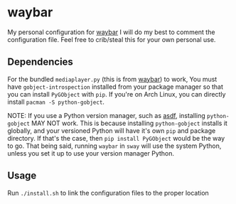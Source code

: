 # waybar

My personal configuration for [waybar](https://github.com/Alexays/Waybar)
I will do my best to comment the configuration file. Feel free to crib/steal this for your own personal use.

## Dependencies

For the bundled `mediaplayer.py` (this is from [waybar](https://github.com/Alexays/Waybar/tree/master/resources/custom_modules)) to work,
You must have `gobject-introspection` installed from your package manager so that you can install `PyGObject` with `pip`.
If you're on Arch Linux, you can directly install `pacman -S python-gobject`.

NOTE: If you use a Python version manager, such as [asdf](https://asdf-vm.com/#/), installing `python-gobject` MAY NOT work.
This is because installing `python-gobject` installs it globally, and your versioned Python will have it's own `pip` and package directory.
If that's the case, then `pip install PyGObject` would be the way to go.
That being said, running `waybar` in `sway` will use the system Python, unless you set it up to use your version manager Python.

## Usage

Run `./install.sh` to link the configuration files to the proper location
